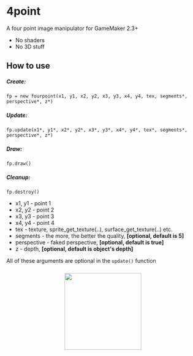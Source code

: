# 4point
A four point image manipulator for GameMaker 2.3+
- No shaders
- No 3D stuff

## How to use
##### Create:
```fp = new fourpoint(x1, y1, x2, y2, x3, y3, x4, y4, tex, segments*, perspective*, z*)```
##### Update:
```fp.update(x1*, y1*, x2*, y2*, x3*, y3*, x4*, y4*, tex*, segments*, perspective*, z*)```
##### Draw:
```fp.draw()```
##### Cleanup:
```fp.destroy()```

- x1, y1 - point 1
- x2, y2 - point 2
- x3, y3 - point 3
- x4, y4 - point 4
- tex - texture, sprite_get_texture(..), surface_get_texture(..) etc.
- segments - the more, the better the quality, **[optional, default is 5]**
- perspective - faked perspective, **[optional, default is true]**
- z - depth, **[optional, default is object's depth]**

All of these arguments are optional in the `update()` function
#####
<p align="center">
  <img width="200" height="200" src="https://user-images.githubusercontent.com/68820052/164703365-83053361-f832-4510-9318-b107d2d4b375.png">
</p>
